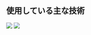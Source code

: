 ## 使用している主な技術
<img src="https://img.shields.io/badge/-Htmx-D3DC43.svg?logo=htmx&style=flat"> <img src="https://img.shields.io/badge/Javascript-276DC3.svg?logo=javascript&style=flat">

